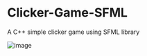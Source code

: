 # Clicker-Game-SFML
A C++ simple clicker game using SFML library

![image](https://github.com/Parven05/Clicker-Game-SFML/assets/101796812/39851374-51e6-40bc-9e39-cfd1d049ef29)
